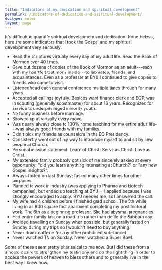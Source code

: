 ```yaml
---
title: "Indicators of my dedication and spiritual development"
permalink: /indicators-of-dedication-and-spiritual-development/
doctype: notes
layout: page
---
```


It's difficult to quantify spiritual development and dedication.  Nonetheless, here are some indicators that I took the Gospel and my spiritual development very seriously:

* Read the scriptures virtually every day of my adult life. Read the Book of Mormon over 40 times.
* Gave out dozens of copies of the Book of Mormon as an adult---each with my heartfelt testimony inside---to labmates, friends, and acquaintances.  Even as a professor at BYU I continued to give copies to friends who came to visit.
* Listened/read each general conference multiple times through for many years.
* Accepted all callings joyfully. Besides ward finance clerk and EQP, was in scouting (generally scoutmaster) for about 16 years. Recognized for service to underprivileged minority youth.
* No funny business before marriage.
* Showed up at virtually every move.
* Was nearly always close to 100% home teaching for my entire adult life---was always good friends with my families.
* Didn't pick my friends as counselors in the EQ Presidency.
* Consistently went out of my way to introduce myself to and sit by new people at Church.
* Personal mission statement: Learn of Christ. Serve as Christ. Love as Christ.
* My extended family probably got sick of me sincerely asking at every opportunity: "did you learn anything interesting at Church?" or "any new Gospel insights?".
* Always fasted on fast Sunday; fasted many other times for other purposes.
* Planned to work in industry (was applying to Pharma and biotech companies), but ended up teaching at BYU---I applied because I was strongly encouraged to apply. BYU needed me, so I answered the call.
* My wife had 4 children before I finished grad school. The 5th while living in an 800 square foot apartment completing my postdoctoral work. The 6th as a beginning professor. She had abysmal pregnancies.
* Had entire family fast on a road trip rather than defile the Sabbath day.
* Avoided travelling on Sunday when possible, but generally fasted on Sunday during my trips so I wouldn't need to buy anything.
* Never drank caffeine (or any other prohibited substance)
* Never watched TV on Sunday. Never watched a Super Bowl.

Some of these seem pretty pharisaical to me now.  But I did these from a sincere desire to strengthen my testimony and do the right thing in order to access the powers of heaven to bless others and to generally live in the best way I knew how.
